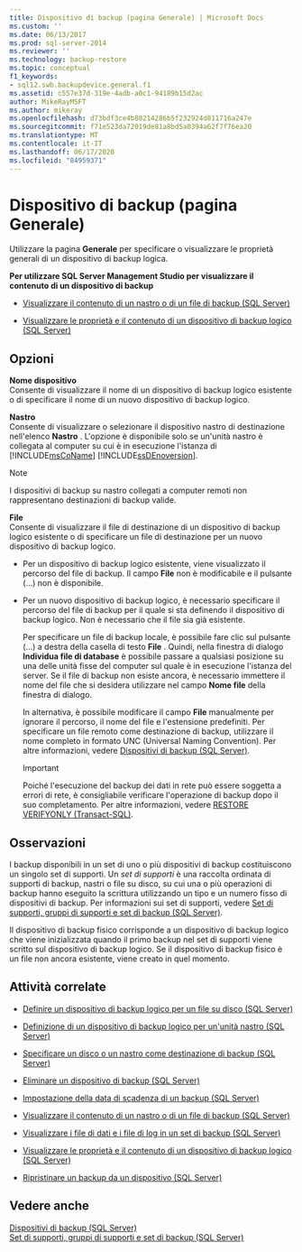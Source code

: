 ```yaml
---
title: Dispositivo di backup (pagina Generale) | Microsoft Docs
ms.custom: ''
ms.date: 06/13/2017
ms.prod: sql-server-2014
ms.reviewer: ''
ms.technology: backup-restore
ms.topic: conceptual
f1_keywords:
- sql12.swb.backupdevice.general.f1
ms.assetid: c557e37d-319e-4adb-a0c1-94189b15d2ac
author: MikeRayMSFT
ms.author: mikeray
ms.openlocfilehash: d73bdf3ce4b88214286b5f232924d811716a247e
ms.sourcegitcommit: f71e523da72019de81a8bd5a0394a62f7f76ea20
ms.translationtype: MT
ms.contentlocale: it-IT
ms.lasthandoff: 06/17/2020
ms.locfileid: "84959371"
---
```

# <a name="backup-device-general-page"></a>Dispositivo di backup (pagina Generale)
  Utilizzare la pagina **Generale** per specificare o visualizzare le proprietà generali di un dispositivo di backup logica.  
  
 **Per utilizzare SQL Server Management Studio per visualizzare il contenuto di un dispositivo di backup**  
  
-   [Visualizzare il contenuto di un nastro o di un file di backup &#40;SQL Server&#41;](view-the-contents-of-a-backup-tape-or-file-sql-server.md)  
  
-   [Visualizzare le proprietà e il contenuto di un dispositivo di backup logico &#40;SQL Server&#41;](view-the-properties-and-contents-of-a-logical-backup-device-sql-server.md)  
  
## <a name="options"></a>Opzioni  
 **Nome dispositivo**  
 Consente di visualizzare il nome di un dispositivo di backup logico esistente o di specificare il nome di un nuovo dispositivo di backup logico.  
  
 **Nastro**  
 Consente di visualizzare o selezionare il dispositivo nastro di destinazione nell'elenco **Nastro** . L'opzione è disponibile solo se un'unità nastro è collegata al computer su cui è in esecuzione l'istanza di [!INCLUDE[msCoName](../../includes/msconame-md.md)] [!INCLUDE[ssDEnoversion](../../includes/ssdenoversion-md.md)].  
  
> [!NOTE]  
>  I dispositivi di backup su nastro collegati a computer remoti non rappresentano destinazioni di backup valide.  
  
 **File**  
 Consente di visualizzare il file di destinazione di un dispositivo di backup logico esistente o di specificare un file di destinazione per un nuovo dispositivo di backup logico.  
  
-   Per un dispositivo di backup logico esistente, viene visualizzato il percorso del file di backup. Il campo **File** non è modificabile e il pulsante (...) non è disponibile.  
  
-   Per un nuovo dispositivo di backup logico, è necessario specificare il percorso del file di backup per il quale si sta definendo il dispositivo di backup logico. Non è necessario che il file sia già esistente.  
  
     Per specificare un file di backup locale, è possibile fare clic sul pulsante (...) a destra della casella di testo **File** . Quindi, nella finestra di dialogo **Individua file di database** è possibile passare a qualsiasi posizione su una delle unità fisse del computer sul quale è in esecuzione l'istanza del server. Se il file di backup non esiste ancora, è necessario immettere il nome del file che si desidera utilizzare nel campo **Nome file** della finestra di dialogo.  
  
     In alternativa, è possibile modificare il campo **File** manualmente per ignorare il percorso, il nome del file e l'estensione predefiniti. Per specificare un file remoto come destinazione di backup, utilizzare il nome completo in formato UNC (Universal Naming Convention). Per altre informazioni, vedere [Dispositivi di backup &#40;SQL Server&#41;](backup-devices-sql-server.md).  
  
    > [!IMPORTANT]  
    >  Poiché l'esecuzione del backup dei dati in rete può essere soggetta a errori di rete, è consigliabile verificare l'operazione di backup dopo il suo completamento. Per altre informazioni, vedere [RESTORE VERIFYONLY &#40;Transact-SQL&#41;](/sql/t-sql/statements/restore-statements-verifyonly-transact-sql).  
  
## <a name="remarks"></a>Osservazioni  
 I backup disponibili in un set di uno o più dispositivi di backup costituiscono un singolo set di supporti. Un *set di supporti* è una raccolta ordinata di supporti di backup, nastri o file su disco, su cui una o più operazioni di backup hanno eseguito la scrittura utilizzando un tipo e un numero fisso di dispositivi di backup. Per informazioni sui set di supporti, vedere [Set di supporti, gruppi di supporti e set di backup &#40;SQL Server&#41;](media-sets-media-families-and-backup-sets-sql-server.md).  
  
 Il dispositivo di backup fisico corrisponde a un dispositivo di backup logico che viene inizializzata quando il primo backup nel set di supporti viene scritto sul dispositivo di backup logico. Se il dispositivo di backup fisico è un file non ancora esistente, viene creato in quel momento.  
  
##  <a name="related-tasks"></a><a name="RelatedTasks"></a> Attività correlate  
  
-   [Definire un dispositivo di backup logico per un file su disco &#40;SQL Server&#41;](define-a-logical-backup-device-for-a-disk-file-sql-server.md)  
  
-   [Definizione di un dispositivo di backup logico per un'unità nastro &#40;SQL Server&#41;](define-a-logical-backup-device-for-a-tape-drive-sql-server.md)  
  
-   [Specificare un disco o un nastro come destinazione di backup &#40;SQL Server&#41;](specify-a-disk-or-tape-as-a-backup-destination-sql-server.md)  
  
-   [Eliminare un dispositivo di backup &#40;SQL Server&#41;](delete-a-backup-device-sql-server.md)  
  
-   [Impostazione della data di scadenza di un backup &#40;SQL Server&#41;](set-the-expiration-date-on-a-backup-sql-server.md)  
  
-   [Visualizzare il contenuto di un nastro o di un file di backup &#40;SQL Server&#41;](view-the-contents-of-a-backup-tape-or-file-sql-server.md)  
  
-   [Visualizzare i file di dati e i file di log in un set di backup &#40;SQL Server&#41;](view-the-data-and-log-files-in-a-backup-set-sql-server.md)  
  
-   [Visualizzare le proprietà e il contenuto di un dispositivo di backup logico &#40;SQL Server&#41;](view-the-properties-and-contents-of-a-logical-backup-device-sql-server.md)  
  
-   [Ripristinare un backup da un dispositivo &#40;SQL Server&#41;](restore-a-backup-from-a-device-sql-server.md)  
  
## <a name="see-also"></a>Vedere anche  
 [Dispositivi di backup &#40;SQL Server&#41;](backup-devices-sql-server.md)   
 [Set di supporti, gruppi di supporti e set di backup &#40;SQL Server&#41;](media-sets-media-families-and-backup-sets-sql-server.md)  
  
  
